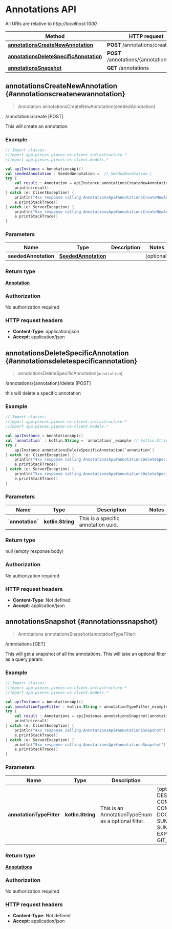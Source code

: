 # Annotations API

All URIs are relative to *http://localhost:1000*

Method | HTTP request | Description
------------- | ------------- | -------------
[**annotationsCreateNewAnnotation**](#annotationscreatenewannotation) | **POST** /annotations/create | /annotations/create [POST]
[**annotationsDeleteSpecificAnnotation**](#annotationsdeletespecificannotation) | **POST** /annotations/\{annotation\}/delete | /annotations/\{annotation\}/delete [POST]
[**annotationsSnapshot**](#annotationssnapshot) | **GET** /annotations | /annotations [GET]


## **annotationsCreateNewAnnotation** {#annotationscreatenewannotation}
> Annotation annotationsCreateNewAnnotation(seededAnnotation)

/annotations/create [POST]

This will create an annotation.

### Example
```kotlin
// Import classes:
//import app.pieces.pieces-os-client.infrastructure.*
//import app.pieces.pieces-os-client.models.*

val apiInstance = AnnotationsApi()
val seededAnnotation : SeededAnnotation =  // SeededAnnotation | 
try {
    val result : Annotation = apiInstance.annotationsCreateNewAnnotation(seededAnnotation)
    println(result)
} catch (e: ClientException) {
    println("4xx response calling AnnotationsApi#annotationsCreateNewAnnotation")
    e.printStackTrace()
} catch (e: ServerException) {
    println("5xx response calling AnnotationsApi#annotationsCreateNewAnnotation")
    e.printStackTrace()
}
```

### Parameters

Name | Type | Description  | Notes
------------- | ------------- | ------------- | -------------
 **seededAnnotation** | [**SeededAnnotation**](../models/SeededAnnotation)|  | [optional]

### Return type

[**Annotation**](../models/Annotation)

### Authorization

No authorization required

### HTTP request headers

 - **Content-Type**: application/json
 - **Accept**: application/json

## **annotationsDeleteSpecificAnnotation** {#annotationsdeletespecificannotation}
> annotationsDeleteSpecificAnnotation(`annotation`)

/annotations/\{annotation\}/delete [POST]

this will delete a specific annotation

### Example
```kotlin
// Import classes:
//import app.pieces.pieces-os-client.infrastructure.*
//import app.pieces.pieces-os-client.models.*

val apiInstance = AnnotationsApi()
val `annotation` : kotlin.String = `annotation`_example // kotlin.String | This is a specific annotation uuid.
try {
    apiInstance.annotationsDeleteSpecificAnnotation(`annotation`)
} catch (e: ClientException) {
    println("4xx response calling AnnotationsApi#annotationsDeleteSpecificAnnotation")
    e.printStackTrace()
} catch (e: ServerException) {
    println("5xx response calling AnnotationsApi#annotationsDeleteSpecificAnnotation")
    e.printStackTrace()
}
```

### Parameters

Name | Type | Description  | Notes
------------- | ------------- | ------------- | -------------
 **&#x60;annotation&#x60;** | **kotlin.String**| This is a specific annotation uuid. |

### Return type

null (empty response body)

### Authorization

No authorization required

### HTTP request headers

 - **Content-Type**: Not defined
 - **Accept**: application/json

## **annotationsSnapshot** {#annotationssnapshot}
> Annotations annotationsSnapshot(annotationTypeFilter)

/annotations [GET]

This will get a snapshot of all the annotations.  This will take an optional filter as a query param.

### Example
```kotlin
// Import classes:
//import app.pieces.pieces-os-client.infrastructure.*
//import app.pieces.pieces-os-client.models.*

val apiInstance = AnnotationsApi()
val annotationTypeFilter : kotlin.String = annotationTypeFilter_example // kotlin.String | This is an AnnotationTypeEnum as a optional filter.
try {
    val result : Annotations = apiInstance.annotationsSnapshot(annotationTypeFilter)
    println(result)
} catch (e: ClientException) {
    println("4xx response calling AnnotationsApi#annotationsSnapshot")
    e.printStackTrace()
} catch (e: ServerException) {
    println("5xx response calling AnnotationsApi#annotationsSnapshot")
    e.printStackTrace()
}
```

### Parameters

Name | Type | Description  | Notes
------------- | ------------- | ------------- | -------------
 **annotationTypeFilter** | **kotlin.String**| This is an AnnotationTypeEnum as a optional filter. | [optional] [enum: DESCRIPTION, COMMENT, COMMENTATION, DOCUMENTATION, SUMMARIZATION, SUMMARY, EXPLANATION, GIT_COMMIT]

### Return type

[**Annotations**](../models/Annotations)

### Authorization

No authorization required

### HTTP request headers

 - **Content-Type**: Not defined
 - **Accept**: application/json

